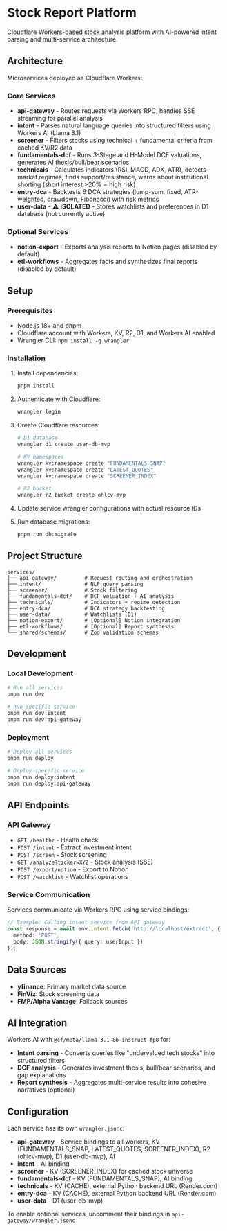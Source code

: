 # Stock Report Platform

Cloudflare Workers-based stock analysis platform with AI-powered intent parsing and multi-service architecture.

## Architecture

Microservices deployed as Cloudflare Workers:

### Core Services

- **api-gateway** - Routes requests via Workers RPC, handles SSE streaming for parallel analysis
- **intent** - Parses natural language queries into structured filters using Workers AI (Llama 3.1)
- **screener** - Filters stocks using technical + fundamental criteria from cached KV/R2 data
- **fundamentals-dcf** - Runs 3-Stage and H-Model DCF valuations, generates AI thesis/bull/bear scenarios
- **technicals** - Calculates indicators (RSI, MACD, ADX, ATR), detects market regimes, finds support/resistance, warns about institutional shorting (short interest >20% = high risk)
- **entry-dca** - Backtests 6 DCA strategies (lump-sum, fixed, ATR-weighted, drawdown, Fibonacci) with risk metrics
- **user-data** - ⚠️ **ISOLATED** - Stores watchlists and preferences in D1 database (not currently active)

### Optional Services

- **notion-export** - Exports analysis reports to Notion pages (disabled by default)
- **etl-workflows** - Aggregates facts and synthesizes final reports (disabled by default)

## Setup

### Prerequisites

- Node.js 18+ and pnpm
- Cloudflare account with Workers, KV, R2, D1, and Workers AI enabled
- Wrangler CLI: `npm install -g wrangler`

### Installation

1. Install dependencies:
   ```bash
   pnpm install
   ```

2. Authenticate with Cloudflare:
   ```bash
   wrangler login
   ```

3. Create Cloudflare resources:
   ```bash
   # D1 database
   wrangler d1 create user-db-mvp
   
   # KV namespaces
   wrangler kv:namespace create "FUNDAMENTALS_SNAP"
   wrangler kv:namespace create "LATEST_QUOTES"
   wrangler kv:namespace create "SCREENER_INDEX"
   
   # R2 bucket
   wrangler r2 bucket create ohlcv-mvp
   ```

4. Update service wrangler configurations with actual resource IDs

5. Run database migrations:
   ```bash
   pnpm run db:migrate
   ```

## Project Structure

```
services/
├── api-gateway/         # Request routing and orchestration
├── intent/              # NLP query parsing
├── screener/            # Stock filtering
├── fundamentals-dcf/    # DCF valuation + AI analysis
├── technicals/          # Indicators + regime detection
├── entry-dca/           # DCA strategy backtesting
├── user-data/           # Watchlists (D1)
├── notion-export/       # [Optional] Notion integration
├── etl-workflows/       # [Optional] Report synthesis
└── shared/schemas/      # Zod validation schemas
```

## Development

### Local Development

```bash
# Run all services
pnpm run dev

# Run specific service
pnpm run dev:intent
pnpm run dev:api-gateway
```

### Deployment

```bash
# Deploy all services
pnpm run deploy

# Deploy specific service
pnpm run deploy:intent
pnpm run deploy:api-gateway
```

## API Endpoints

### API Gateway

- `GET /healthz` - Health check
- `POST /intent` - Extract investment intent
- `POST /screen` - Stock screening
- `GET /analyze?ticker=XYZ` - Stock analysis (SSE)
- `POST /export/notion` - Export to Notion
- `POST /watchlist` - Watchlist operations

### Service Communication

Services communicate via Workers RPC using service bindings:

```typescript
// Example: Calling intent service from API gateway
const response = await env.intent.fetch('http://localhost/extract', {
  method: 'POST',
  body: JSON.stringify({ query: userInput })
});
```

## Data Sources

- **yfinance**: Primary market data source
- **FinViz**: Stock screening data
- **FMP/Alpha Vantage**: Fallback sources

## AI Integration

Workers AI with `@cf/meta/llama-3.1-8b-instruct-fp8` for:

- **Intent parsing** - Converts queries like "undervalued tech stocks" into structured filters
- **DCF analysis** - Generates investment thesis, bull/bear scenarios, and gap explanations
- **Report synthesis** - Aggregates multi-service results into cohesive narratives (optional)

## Configuration

Each service has its own `wrangler.jsonc`:

- **api-gateway** - Service bindings to all workers, KV (FUNDAMENTALS_SNAP, LATEST_QUOTES, SCREENER_INDEX), R2 (ohlcv-mvp), D1 (user-db-mvp), AI
- **intent** - AI binding
- **screener** - KV (SCREENER_INDEX) for cached stock universe
- **fundamentals-dcf** - KV (FUNDAMENTALS_SNAP), AI binding
- **technicals** - KV (CACHE), external Python backend URL (Render.com)
- **entry-dca** - KV (CACHE), external Python backend URL (Render.com)
- **user-data** - D1 (user-db-mvp)

To enable optional services, uncomment their bindings in `api-gateway/wrangler.jsonc`
